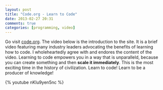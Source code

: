 ```yaml
---
layout: post
title: "Code.org - Learn to Code"
date: 2013-02-27 20:31
comments: true
categories: [programming, video]
---
```


Go visit [code.org](http://www.code.org/). The video below is the introduction to the site. It is a brief video featuring many industry leaders advocating the benefits of learning how to code. I wholeheartedly agree with and endores the content of the video. Learning to code empowers you in a way that is unparalleld, because you can create something and then **scale it immediately**. This is the most exciting time in the history of civilization. Learn to code! Learn to be a producer of knowledge!

{% youtube nKIu9yen5nc %}
